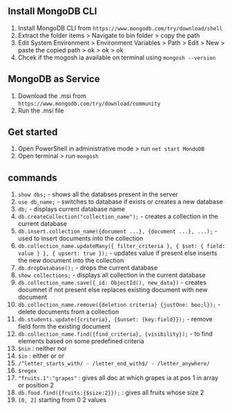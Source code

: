 ## Install MongoDB CLI 
1. Install MongoDB CLI from `https://www.mongodb.com/try/download/shell`
2. Extract the folder items > Navigate to bin folder > copy the path
3. Edit System Environment > Environment Variables > Path > Edit > New > paste the copied path > ok > ok > ok 
4. Chcek if the mogosh ia available on terminal using `mongosh --version`

## MongoDB as Service 
1. Download the .msi from `https://www.mongodb.com/try/download/community`
2. Run the .msi file
 
## Get started
1. Open PowerShell in administrative mode > run `net start MondoDB` 
2. Open terminal > run `mongosh` 

## commands 
1. `show dbs;` - shows all the databses present in the server
2. `use db_name;` - switches to database if exists or creates a new database
3. `db;` - displays current database name
4. `db.createCollection("collection_name");` - creates a collection in the current database
5. `db.insert.collection_name({document ...}, {document ...}, ...);` - used to insert documents into the collection
6. `db.collection_name.updateMany({ filter_criteria }, { $set: { field: value } }, { upsert: true });` - updates value if present else inserts the new document into the collection
7. `db.dropDatabase();` - drops the current database
8. `show collections;` - displays all collection in the current database
9. `db.collection_name.save({_id: ObjectId(), new_data})` -  creates documnet if not present else replaces existing document with new document
10. `db.collection_name.remove({deletion criteria} {justOne: boo;l});` - delete documents from a collection
11. `db.students.update({criteria}, {$unset: {key:field}});` -  remove field form the existing document
12. `db.collection_name.find({find_criteria}, {visibility});` - to find elements based on some predefined criteria
13. `$nin` : neither nor
14. `$in` : either or or
15. `/^letter_starts_with/ - /letter_end_with$/ - /letter_anywhere/` 
16. `$regex`
17. `"fruits.1":"grapes"` : gives all doc at which grapes ia at pos 1 in array or position 2
18. `db.food.find({fruits:{$size:2}});` : gives all fruits whose size 2
19. `[0, 2]` starting from  0 2 values